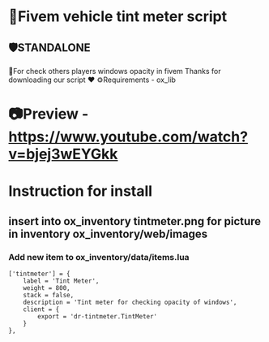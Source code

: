 # 🚗Fivem vehicle tint meter script
## 🛡️STANDALONE
👀For check others players windows opacity in fivem
Thanks for downloading our script :heart:
⚙️Requirements - ox_lib

# 📷Preview - https://www.youtube.com/watch?v=bjej3wEYGkk

# Instruction for install 
## insert into ox_inventory tintmeter.png for picture in inventory ox_inventory/web/images

### Add new item to ox_inventory/data/items.lua
    ['tintmeter'] = {
		label = 'Tint Meter',
		weight = 800,
		stack = false,
		description = 'Tint meter for checking opacity of windows',
		client = {
			export = 'dr-tintmeter.TintMeter'
		}
	},

